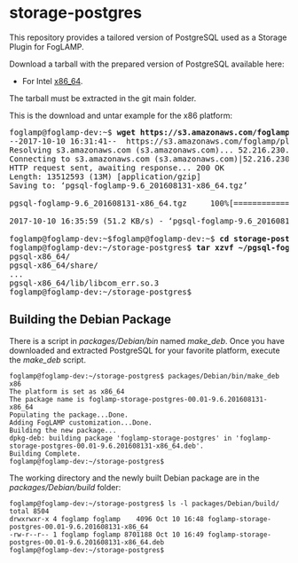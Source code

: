 # storage-postgres
This repository provides a tailored version of PostgreSQL used as a Storage Plugin for FogLAMP.

Download a tarball with the prepared version of PostgreSQL available here:
* For Intel [x86_64](https://s3.amazonaws.com/foglamp/plugins/storage/postgres/pgsql-foglamp-9.6_201608131-x86_64.tgz).

The tarball must be extracted in the git main folder. 

This is the download and untar example for the x86 platform:
<pre>
foglamp@foglamp-dev:~$ <b>wget https://s3.amazonaws.com/foglamp/plugins/storage/postgres/pgsql-foglamp-9.6_201608131-x86_64.tgz</b>
--2017-10-10 16:31:41--  https://s3.amazonaws.com/foglamp/plugins/storage/postgres/pgsql-foglamp-9.6_201608131-x86_64.tgz
Resolving s3.amazonaws.com (s3.amazonaws.com)... 52.216.230.125
Connecting to s3.amazonaws.com (s3.amazonaws.com)|52.216.230.125|:443... connected.
HTTP request sent, awaiting response... 200 OK
Length: 13512593 (13M) [application/gzip]
Saving to: ‘pgsql-foglamp-9.6_201608131-x86_64.tgz’

pgsql-foglamp-9.6_201608131-x86_64.tgz     100%[=====================================================================================>]  12.89M   127KB/s    in 4m 18s

2017-10-10 16:35:59 (51.2 KB/s) - ‘pgsql-foglamp-9.6_201608131-x86_64.tgz’ saved [13512593/13512593]

foglamp@foglamp-dev:~$foglamp@foglamp-dev:~$ <b>cd storage-postgres/</b>
foglamp@foglamp-dev:~/storage-postgres$ <b>tar xzvf ~/pgsql-foglamp-9.6_201608131-x86_64.tgz</b>
pgsql-x86_64/
pgsql-x86_64/share/
...
pgsql-x86_64/lib/libcom_err.so.3
foglamp@foglamp-dev:~/storage-postgres$
</pre>

## Building the Debian Package

There is a script in _packages/Debian/bin_ named _make_deb_. Once you have downloaded and extracted PostgreSQL for your favorite platform, execute the _make_deb_ script.

```
foglamp@foglamp-dev:~/storage-postgres$ packages/Debian/bin/make_deb x86
The platform is set as x86_64
The package name is foglamp-storage-postgres-00.01-9.6.201608131-x86_64
Populating the package...Done.
Adding FogLAMP customization...Done.
Building the new package...
dpkg-deb: building package 'foglamp-storage-postgres' in 'foglamp-storage-postgres-00.01-9.6.201608131-x86_64.deb'.
Building Complete.
foglamp@foglamp-dev:~/storage-postgres$
```

The working directory and the newly built Debian package are in the _packages/Debian/build_ folder:
```
foglamp@foglamp-dev:~/storage-postgres$ ls -l packages/Debian/build/
total 8504
drwxrwxr-x 4 foglamp foglamp    4096 Oct 10 16:48 foglamp-storage-postgres-00.01-9.6.201608131-x86_64
-rw-r--r-- 1 foglamp foglamp 8701188 Oct 10 16:49 foglamp-storage-postgres-00.01-9.6.201608131-x86_64.deb
foglamp@foglamp-dev:~/storage-postgres$
```
